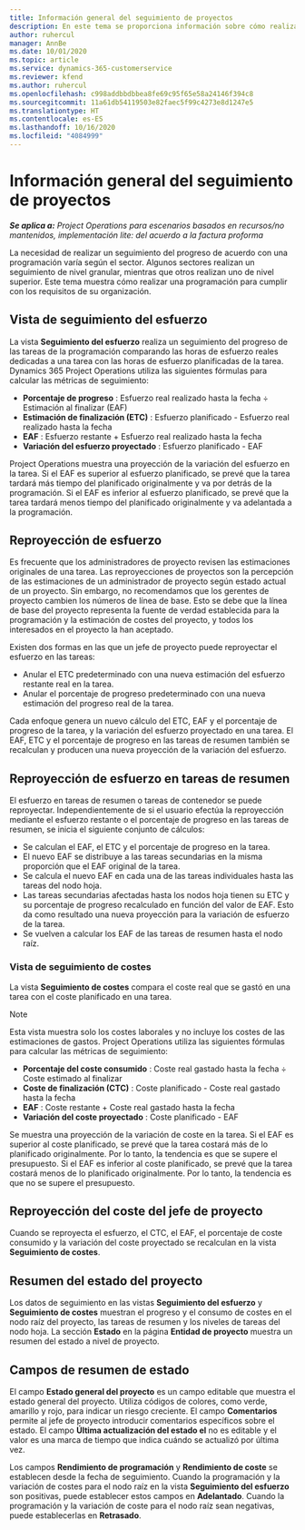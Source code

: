```yaml
---
title: Información general del seguimiento de proyectos
description: En este tema se proporciona información sobre cómo realizar un seguimiento del progreso y los costes del proyecto.
author: ruhercul
manager: AnnBe
ms.date: 10/01/2020
ms.topic: article
ms.service: dynamics-365-customerservice
ms.reviewer: kfend
ms.author: ruhercul
ms.openlocfilehash: c998addbbdbbea8fe69c95f65e58a24146f394c8
ms.sourcegitcommit: 11a61db54119503e82faec5f99c4273e8d1247e5
ms.translationtype: HT
ms.contentlocale: es-ES
ms.lasthandoff: 10/16/2020
ms.locfileid: "4084999"
---
```

# <a name="project-tracking-overview"></a>Información general del seguimiento de proyectos

_**Se aplica a:** Project Operations para escenarios basados en recursos/no mantenidos, implementación lite: del acuerdo a la factura proforma_

La necesidad de realizar un seguimiento del progreso de acuerdo con una programación varía según el sector. Algunos sectores realizan un seguimiento de nivel granular, mientras que otros realizan uno de nivel superior. Este tema muestra cómo realizar una programación para cumplir con los requisitos de su organización.

## <a name="effort-tracking-view"></a>Vista de seguimiento del esfuerzo

La vista **Seguimiento del esfuerzo** realiza un seguimiento del progreso de las tareas de la programación comparando las horas de esfuerzo reales dedicadas a una tarea con las horas de esfuerzo planificadas de la tarea. Dynamics 365 Project Operations utiliza las siguientes fórmulas para calcular las métricas de seguimiento:

- **Porcentaje de progreso** : Esfuerzo real realizado hasta la fecha ÷ Estimación al finalizar (EAF) 
- **Estimación de finalización (ETC)** : Esfuerzo planificado - Esfuerzo real realizado hasta la fecha 
- **EAF** : Esfuerzo restante + Esfuerzo real realizado hasta la fecha 
- **Variación del esfuerzo proyectado** : Esfuerzo planificado - EAF

Project Operations muestra una proyección de la variación del esfuerzo en la tarea. Si el EAF es superior al esfuerzo planificado, se prevé que la tarea tardará más tiempo del planificado originalmente y va por detrás de la programación. Si el EAF es inferior al esfuerzo planificado, se prevé que la tarea tardará menos tiempo del planificado originalmente y va adelantada a la programación.

## <a name="reprojecting-effort"></a>Reproyección de esfuerzo

Es frecuente que los administradores de proyecto revisen las estimaciones originales de una tarea. Las reproyecciones de proyectos son la percepción de las estimaciones de un administrador de proyecto según estado actual de un proyecto. Sin embargo, no recomendamos que los gerentes de proyecto cambien los números de línea de base. Esto se debe que la línea de base del proyecto representa la fuente de verdad establecida para la programación y la estimación de costes del proyecto, y todos los interesados en el proyecto la han aceptado.

Existen dos formas en las que un jefe de proyecto puede reproyectar el esfuerzo en las tareas:

- Anular el ETC predeterminado con una nueva estimación del esfuerzo restante real en la tarea. 
- Anular el porcentaje de progreso predeterminado con una nueva estimación del progreso real de la tarea.

Cada enfoque genera un nuevo cálculo del ETC, EAF y el porcentaje de progreso de la tarea, y la variación del esfuerzo proyectado en una tarea. El EAF, ETC y el porcentaje de progreso en las tareas de resumen también se recalculan y producen una nueva proyección de la variación del esfuerzo.

## <a name="reprojection-of-effort-on-summary-tasks"></a>Reproyección de esfuerzo en tareas de resumen

El esfuerzo en tareas de resumen o tareas de contenedor se puede reproyectar. Independientemente de si el usuario efectúa la reproyección mediante el esfuerzo restante o el porcentaje de progreso en las tareas de resumen, se inicia el siguiente conjunto de cálculos:

- Se calculan el EAF, el ETC y el porcentaje de progreso en la tarea.
- El nuevo EAF se distribuye a las tareas secundarias en la misma proporción que el EAF original de la tarea.
- Se calcula el nuevo EAF en cada una de las tareas individuales hasta las tareas del nodo hoja. 
- Las tareas secundarias afectadas hasta los nodos hoja tienen su ETC y su porcentaje de progreso recalculado en función del valor de EAF. Esto da como resultado una nueva proyección para la variación de esfuerzo de la tarea. 
- Se vuelven a calcular los EAF de las tareas de resumen hasta el nodo raíz.

### <a name="cost-tracking-view"></a>Vista de seguimiento de costes 

La vista **Seguimiento de costes** compara el coste real que se gastó en una tarea con el coste planificado en una tarea. 

> [!NOTE]
> Esta vista muestra solo los costes laborales y no incluye los costes de las estimaciones de gastos. Project Operations utiliza las siguientes fórmulas para calcular las métricas de seguimiento:

- **Porcentaje del coste consumido** : Coste real gastado hasta la fecha ÷ Coste estimado al finalizar
- **Coste de finalización (CTC)** : Coste planificado - Coste real gastado hasta la fecha
- **EAF** : Coste restante + Coste real gastado hasta la fecha
- **Variación del coste proyectado** : Coste planificado - EAF

Se muestra una proyección de la variación de coste en la tarea. Si el EAF es superior al coste planificado, se prevé que la tarea costará más de lo planificado originalmente. Por lo tanto, la tendencia es que se supere el presupuesto. Si el EAF es inferior al coste planificado, se prevé que la tarea costará menos de lo planificado originalmente. Por lo tanto, la tendencia es que no se supere el presupuesto.

## <a name="project-managers-reprojection-of-cost"></a>Reproyección del coste del jefe de proyecto

Cuando se reproyecta el esfuerzo, el CTC, el EAF, el porcentaje de coste consumido y la variación del coste proyectado se recalculan en la vista **Seguimiento de costes**.

## <a name="project-status-summary"></a>Resumen del estado del proyecto

Los datos de seguimiento en las vistas **Seguimiento del esfuerzo** y **Seguimiento de costes** muestran el progreso y el consumo de costes en el nodo raíz del proyecto, las tareas de resumen y los niveles de tareas del nodo hoja. La sección **Estado** en la página **Entidad de proyecto** muestra un resumen del estado a nivel de proyecto.

## <a name="status-summary-fields"></a>Campos de resumen de estado

El campo **Estado general del proyecto** es un campo editable que muestra el estado general del proyecto. Utiliza códigos de colores, como verde, amarillo y rojo, para indicar un riesgo creciente. El campo **Comentarios** permite al jefe de proyecto introducir comentarios específicos sobre el estado. El campo **Última actualización del estado el** no es editable y el valor es una marca de tiempo que indica cuándo se actualizó por última vez.

Los campos **Rendimiento de programación** y **Rendimiento de coste** se establecen desde la fecha de seguimiento. Cuando la programación y la variación de costes para el nodo raíz en la vista **Seguimiento del esfuerzo** son positivas, puede establecer estos campos en **Adelantado**. Cuando la programación y la variación de coste para el nodo raíz sean negativas, puede establecerlas en **Retrasado**.

